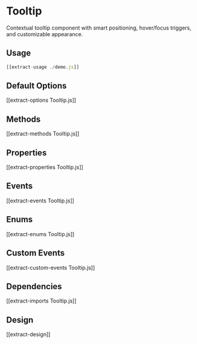 # Tooltip

Contextual tooltip component with smart positioning, hover/focus triggers, and customizable appearance.

## Usage

```js
[[extract-usage ./demo.js]]
```

## Default Options

[[extract-options Tooltip.js]]

## Methods

[[extract-methods Tooltip.js]]

## Properties

[[extract-properties Tooltip.js]]

## Events

[[extract-events Tooltip.js]]

## Enums

[[extract-enums Tooltip.js]]

## Custom Events

[[extract-custom-events Tooltip.js]]

## Dependencies

[[extract-imports Tooltip.js]]

## Design

[[extract-design]]
